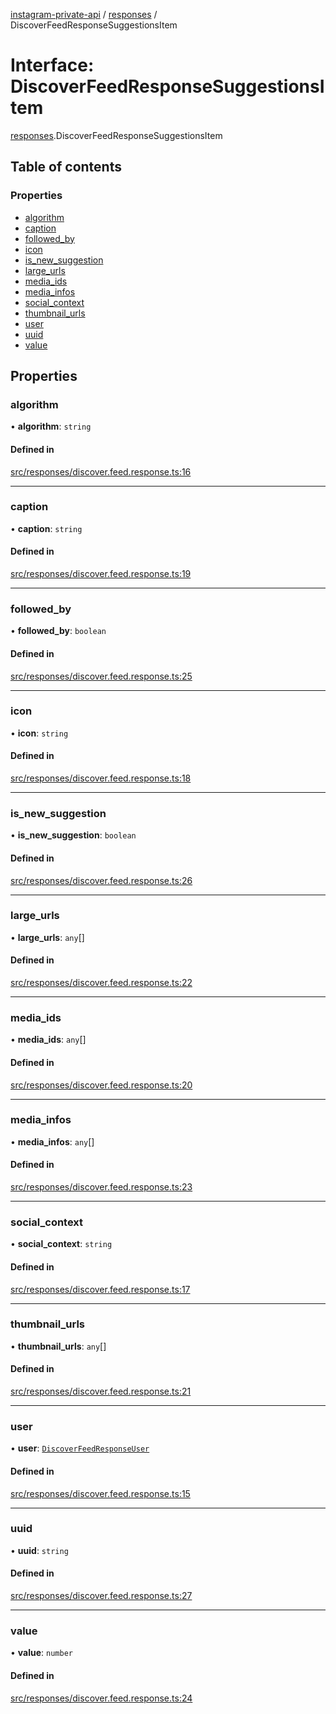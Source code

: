 [instagram-private-api](../../README.md) / [responses](../../modules/responses.md) / DiscoverFeedResponseSuggestionsItem

# Interface: DiscoverFeedResponseSuggestionsItem

[responses](../../modules/responses.md).DiscoverFeedResponseSuggestionsItem

## Table of contents

### Properties

- [algorithm](DiscoverFeedResponseSuggestionsItem.md#algorithm)
- [caption](DiscoverFeedResponseSuggestionsItem.md#caption)
- [followed\_by](DiscoverFeedResponseSuggestionsItem.md#followed_by)
- [icon](DiscoverFeedResponseSuggestionsItem.md#icon)
- [is\_new\_suggestion](DiscoverFeedResponseSuggestionsItem.md#is_new_suggestion)
- [large\_urls](DiscoverFeedResponseSuggestionsItem.md#large_urls)
- [media\_ids](DiscoverFeedResponseSuggestionsItem.md#media_ids)
- [media\_infos](DiscoverFeedResponseSuggestionsItem.md#media_infos)
- [social\_context](DiscoverFeedResponseSuggestionsItem.md#social_context)
- [thumbnail\_urls](DiscoverFeedResponseSuggestionsItem.md#thumbnail_urls)
- [user](DiscoverFeedResponseSuggestionsItem.md#user)
- [uuid](DiscoverFeedResponseSuggestionsItem.md#uuid)
- [value](DiscoverFeedResponseSuggestionsItem.md#value)

## Properties

### algorithm

• **algorithm**: `string`

#### Defined in

[src/responses/discover.feed.response.ts:16](https://github.com/Nerixyz/instagram-private-api/blob/b3351b9/src/responses/discover.feed.response.ts#L16)

___

### caption

• **caption**: `string`

#### Defined in

[src/responses/discover.feed.response.ts:19](https://github.com/Nerixyz/instagram-private-api/blob/b3351b9/src/responses/discover.feed.response.ts#L19)

___

### followed\_by

• **followed\_by**: `boolean`

#### Defined in

[src/responses/discover.feed.response.ts:25](https://github.com/Nerixyz/instagram-private-api/blob/b3351b9/src/responses/discover.feed.response.ts#L25)

___

### icon

• **icon**: `string`

#### Defined in

[src/responses/discover.feed.response.ts:18](https://github.com/Nerixyz/instagram-private-api/blob/b3351b9/src/responses/discover.feed.response.ts#L18)

___

### is\_new\_suggestion

• **is\_new\_suggestion**: `boolean`

#### Defined in

[src/responses/discover.feed.response.ts:26](https://github.com/Nerixyz/instagram-private-api/blob/b3351b9/src/responses/discover.feed.response.ts#L26)

___

### large\_urls

• **large\_urls**: `any`[]

#### Defined in

[src/responses/discover.feed.response.ts:22](https://github.com/Nerixyz/instagram-private-api/blob/b3351b9/src/responses/discover.feed.response.ts#L22)

___

### media\_ids

• **media\_ids**: `any`[]

#### Defined in

[src/responses/discover.feed.response.ts:20](https://github.com/Nerixyz/instagram-private-api/blob/b3351b9/src/responses/discover.feed.response.ts#L20)

___

### media\_infos

• **media\_infos**: `any`[]

#### Defined in

[src/responses/discover.feed.response.ts:23](https://github.com/Nerixyz/instagram-private-api/blob/b3351b9/src/responses/discover.feed.response.ts#L23)

___

### social\_context

• **social\_context**: `string`

#### Defined in

[src/responses/discover.feed.response.ts:17](https://github.com/Nerixyz/instagram-private-api/blob/b3351b9/src/responses/discover.feed.response.ts#L17)

___

### thumbnail\_urls

• **thumbnail\_urls**: `any`[]

#### Defined in

[src/responses/discover.feed.response.ts:21](https://github.com/Nerixyz/instagram-private-api/blob/b3351b9/src/responses/discover.feed.response.ts#L21)

___

### user

• **user**: [`DiscoverFeedResponseUser`](../../classes/responses/DiscoverFeedResponseUser.md)

#### Defined in

[src/responses/discover.feed.response.ts:15](https://github.com/Nerixyz/instagram-private-api/blob/b3351b9/src/responses/discover.feed.response.ts#L15)

___

### uuid

• **uuid**: `string`

#### Defined in

[src/responses/discover.feed.response.ts:27](https://github.com/Nerixyz/instagram-private-api/blob/b3351b9/src/responses/discover.feed.response.ts#L27)

___

### value

• **value**: `number`

#### Defined in

[src/responses/discover.feed.response.ts:24](https://github.com/Nerixyz/instagram-private-api/blob/b3351b9/src/responses/discover.feed.response.ts#L24)

